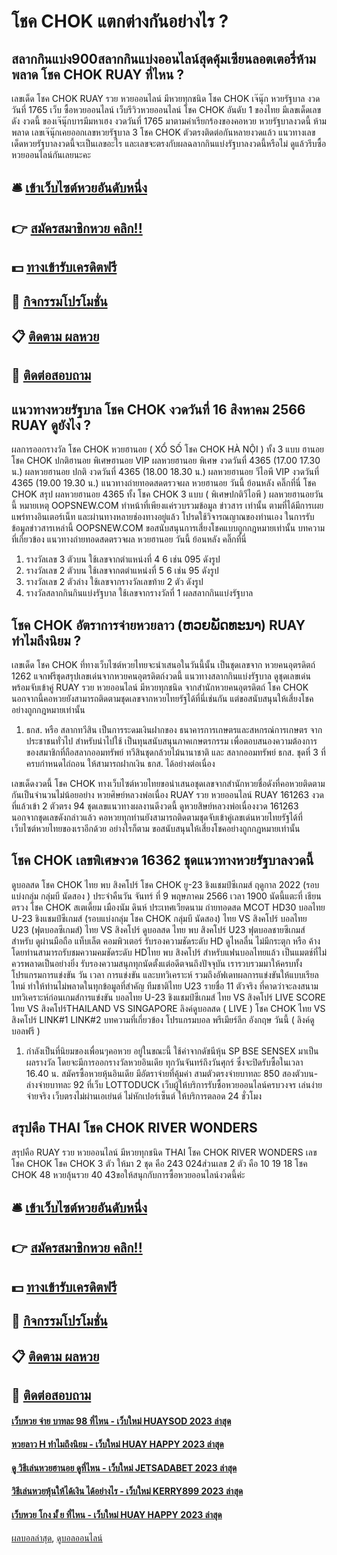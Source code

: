 # โชค CHOK แตกต่างกันอย่างไร ?
## สลากกินแบ่ง900สลากกินแบ่งออนไลน์สุดคุ้มเซียนลอตเตอรี่ห้ามพลาด โชค CHOK RUAY ที่ไหน ?
เลขเด็ด โชค CHOK RUAY รวย หวยออนไลน์ มีหวยทุกชนิด โชค CHOK เจ๊นุ๊ก หวยรัฐบาล งวดวันที่ 1765
เว็บ ซื้อหวยออนไลน์ เว็บรีวิวหวยออนไลน์ โชค CHOK อันดับ 1 ของไทย มีเลขเด็ดเลขดัง งวดนี้ ของเจ๊นุ๊กบารมีมหาเฮง งวดวันที่ 1765 มาตามคำเรียกร้องของคอหวย หวยรัฐบาลงวดนี้ ห้ามพลาด เลขเจ๊นุ๊กเคยออกเลขหวยรัฐบาล 3 โชค CHOK ตัวตรงติดต่อกันหลายงวดแล้ว แนวทางเลขเด็ดหวยรัฐบาลงวดนี้จะเป็นเลขอะไร และเลขจะตรงกับผลฉลากกินแบ่งรัฐบาลงวดนี้หรือไม่ ดูแล้วรีบซื้อหวยออนไลน์กันเลยนะคะ

## 🛎 [เข้าเว็บไซต์หวยอันดับหนึ่ง](https://bit.ly/3BG5bNw)
## 👉 [สมัครสมาชิกหวย คลิก!!](https://bit.ly/3BG5bNw)
## 💵 [ทางเข้ารับเครดิตฟรี](https://bit.ly/3C3mvgS)
## 👑 [กิจกรรมโปรโมชั่น](https://bit.ly/3C3mvgS)
## 📋 [ติดตาม ผลหวย](https://bit.ly/3C3mvgS)
## 📱 [ติดต่อสอบถาม](https://bit.ly/3C3mvgS)

## แนวทางหวยรัฐบาล โชค CHOK งวดวันที่ 16 สิงหาคม 2566 RUAY ดูยังไง ?
ผลการออกรางวัล โชค CHOK หวยฮานอย ( XỔ SỐ โชค CHOK HÀ NỘI ) ทั้ง 3 แบบ ฮานอย โชค CHOK ปกติฮานอย พิเศษฮานอย VIP
ผลหวยฮานอย พิเศษ งวดวันที่ 4365 (17.00 17.30 น.)
ผลหวยฮานอย ปกติ งวดวันที่ 4365 (18.00 18.30 น.)
ผลหวยฮานอย วีไอพี VIP งวดวันที่ 4365 (19.00 19.30 น.)
 แนวทางถ่ายทอดสดตรวจผล หวยฮานอย วันนี้ ย้อนหลัง คลิ๊กที่นี่ โชค CHOK 
สรุป ผลหวยฮานอย 4365 ทั้ง โชค CHOK 3 แบบ ( พิเศษปกติวีไอพี ) ผลหวยฮานอยวันนี้
หมายเหตุ OOPSNEW.COM ทำหน้าที่เพียงแค่รวบรวมข้อมูล ข่าวสาร เท่านั้น ตามที่ได้มีการเผยแพร่ทางอินเตอร์เน็ท และผ่านทางหลายช่องทางอยู่แล้ว โปรดใช้วิจารณญาณของท่านเอง ในการรับข้อมูลข่าวสารเหล่านี้ OOPSNEW.COM ขอสนับสนุนการเสี่ยงโชคแบบถูกกฎหมายเท่านั้น
บทความที่เกี่ยวข้อง
แนวทางถ่ายทอดสดตรวจผล หวยฮานอย วันนี้ ย้อนหลัง คลิ๊กที่นี่
1. รางวัลเลข 3 ตัวบน ใช้เลขจากตำแหน่งที่ 4 6 เช่น 095 ดังรูป
2. รางวัลเลข 2 ตัวบน ใช้เลขจากตตำแหน่งที่ 5 6 เช่น 95 ดังรูป
3. รางวัลเลข 2 ตัวล่าง ใช้เลขจากรางวัลเลขท้าย 2 ตัว ดังรูป
4. รางวัลสลากกินกินแบ่งรัฐบาล ใช้เลขจากรางวัลที่ 1 ผลสลากกินแบ่งรัฐบาล

## โชค CHOK อัตราการจ่ายหวยลาว (ຫວຍພັດທະນາ​) RUAY ทำไมถึงนิยม ?
เลขเด็ด โชค CHOK ที่ทางเว็บไซต์หวยไทยจะนำเสนอในวันนี้นั้น เป็นชุดเลขจาก หวยคนอุตรดิตถ์ 1262 แจกฟรีชุดสรุปเลขเด่นจากหวยคนอุตรดิตถ์งวดนี้ แนวทางสลากกินแบ่งรัฐบาล ดูชุดเลขเด่น พร้อมจับเข้าคู่ RUAY รวย หวยออนไลน์ มีหวยทุกชนิด จากสำนักหวยคนอุตรดิตถ์ โชค CHOK นอกจากนี้คอหวยยังสามารถติดตามชุดเลขจากหวยไทยรัฐได้ที่นี่เช่นกัน แต่ขอสนับสนุนให้เสี่ยงโชคอย่างถูกกฎหมายเท่านั้น
1. ธกส. หรือ สลากทวีสิน เป็นการระดมเงินฝากของ ธนาคารการเกษตรและสหกรณ์การเกษตร จากประชาชนทั่วไป สำหรับนำไปใช้ เป็นทุนสนับสนุนภาคเกษตรกรรม เพื่อตอบสนองความต้องการของสมาชิกที่ถือสลากออมทรัพย์ ทวีสินชุดกล้วยไม้นานาชาติ และ สลากออมทรัพย์ ธกส. ชุดที่ 3 ที่ครบกำหนดไถ่ถอน ให้สามารถฝากเงิน ธกส. ได้อย่างต่อเนื่อง

เลขเด็ดงวดนี้ โชค CHOK ทางเว็บไซต์หวยไทยขอนำเสนอชุดเลขจากสำนักหวยชื่อดังที่คอหวยติดตามกันเป็นจำนวนไม่น้อยอย่าง หวยศิษย์หลวงพ่อเนื่อง RUAY รวย หวยออนไลน์ RUAY 161263 งวดที่แล้วเข้า 2 ตัวตรง 94 ชุดเลขแนวทางผลงานดีงวดนี้ ดูหวยสิษย์หลวงพ่อเนื่องงวด 161263 นอกจากชุดเลขดังกล่าวแล้ว คอหวยทุกท่านยังสามารถติดตามชุดจับเข้าคู่เลขเด่นหวยไทยรัฐได้ที่เว็บไซต์หวยไทยของเราอีกด้วย อย่างไรก็ตาม ขอสนับสนุนให้เสี่ยงโชคอย่างถูกกฎหมายเท่านั้น

## โชค CHOK เลขพิเศษงวด 16362 ชุดแนวทางหวยรัฐบาลงวดนี้
ดูบอลสด โชค CHOK ไทย พบ สิงคโปร์ โชค CHOK ยู-23 ชิงแชมป์ซีเกมส์ ฤดูกาล 2022 (รอบแบ่งกลุ่ม กลุ่มบี นัดสอง ) ประจำคืนวัน จันทร์ ที่ 9 พฤษภาคม 2566 เวลา 1900 นัดนี้แตะที่ เธียน ตรวง โชค CHOK สเตเดี้ยม เมืองนัม ดินห์ ประเทศเวียดนาม ถ่ายทอดสด MCOT HD30
บอลไทย U-23 ชิงแชมป์ซีเกมส์ (รอบแบ่งกลุ่ม โชค CHOK กลุ่มบี นัดสอง)
ไทย VS สิงคโปร์
บอลไทย U23 (ฟุตบอลซีเกมส์) ไทย VS สิงคโปร์
ดูบอลสด ไทย พบ สิงคโปร์ U23 ฟุตบอลชายซีเกมส์ สำหรับ ดูผ่านมือถือ แท็บเล็ต คอมพิวเตอร์ รับรองความชัดระดับ HD ดูไหลลื่น ไม่มีกระตุก หรือ ค้าง โดยท่านสามารถรับชมความคมชัดระดับ HDไทย พบ สิงคโปร์ สำหรับแฟนบอลไทยแล้ว เป็นแมตช์ที่ไม่ควรพลาดเป็นอย่างยิ่ง รับรองความสนุกทุกนัดตั้งแต่อดีตจนถึงปัจจุบัน เรารวบรวมมาให้ครบทั้งโปรแกรมการแข่งขัน วัน เวลา การแข่งขัน และบทวิเคราะห์ รวมถึงอัฟเดทผลการแข่งขันให้แบบเรียลไทม์ ทำให้ท่านไม่พลาดในทุกข้อมูลที่สำคัญ
ทีมชาติไทย U23 รายชื่อ 11 ตัวจริง ที่คาดว่าจะลงสนาม
บทวิเคราะห์ก่อนเกมส์การแข่งขัน บอลไทย U-23 ชิงแชมป์ซีเกมส์ ไทย VS สิงคโปร์
LIVE SCORE ไทย VS สิงคโปร์THAILAND VS SINGAPORE
ลิงค์ดูบอลสด ( LIVE ) โชค CHOK ไทย VS สิงคโปร์
LINK#1 
LINK#2 
บทความที่เกี่ยวข้อง
โปรแกรมบอล พรีเมียร์ลีก อังกฤษ วันนี้ ( ลิงค์ดูบอลฟรี )
1. กำลังเป็นที่นิยมของเพื่อนๆคอหวย อยู่ในขณะนี้ ใช้ค่าจากดัชนีหุ้น SP BSE SENSEX มาเป็นผลรางวัล โดยจะมีการออกรางวัลหวยอินเดีย ทุกวันจันทร์ถึงวันศุกร์ ซึ่งจะปิดรับซื้อในเวลา 16.40 น. สมัครซื้อหวยหุ้นอินเดีย มีอัตราจ่ายที่คุ้มค่า สามตัวตรงจ่ายบาทละ 850 สองตัวบน-ล่างจ่ายบาทละ 92 ที่เว็บ LOTTODUCK เว็บผู้ให้บริการรับซื้อหวยออนไลน์ครบวงจร เล่นง่ายจ่ายจริง เว็บตรงไม่ผ่านเอเย่นต์ ไม่หักเปอร์เซ็นต์ ให้บริการตลอด 24 ชั่วโมง

## สรุปคือ THAI โชค CHOK RIVER WONDERS
สรุปคือ RUAY รวย หวยออนไลน์ มีหวยทุกชนิด THAI โชค CHOK RIVER WONDERS เลข โชค CHOK โชค CHOK 3 ตัว ให้มา 2 ชุด คือ 243 024ส่วนเลข 2 ตัว คือ 10 19 18 โชค CHOK 48 หวยลุ้นรวย 40 43ขอให้สนุกกับการซื้อหวยออนไลน์งวดนี้ค่ะ

## 🛎 [เข้าเว็บไซต์หวยอันดับหนึ่ง](https://bit.ly/3BG5bNw)
## 👉 [สมัครสมาชิกหวย คลิก!!](https://bit.ly/3BG5bNw)
## 💵 [ทางเข้ารับเครดิตฟรี](https://bit.ly/3C3mvgS)
## 👑 [กิจกรรมโปรโมชั่น](https://bit.ly/3C3mvgS)
## 📋 [ติดตาม ผลหวย](https://bit.ly/3C3mvgS)
## 📱 [ติดต่อสอบถาม](https://bit.ly/3C3mvgS)

#### [เว็บหวย จ่าย บาทละ 98 ที่ไหน - เว็บใหม่ HUAYSOD 2023 ล่าสุด](https://atom.io/themes/เว็บหวย%20จ่าย%20บาทละ%2098%20ที่ไหน%20-%20เว็บใหม่%20huaysod%202023%20ล่าสุด)
#### [หวยลาว H ทำไมถึงนิยม - เว็บใหม่ HUAY HAPPY 2023 ล่าสุด](https://atom.io/themes/หวยลาว%20h%20ทำไมถึงนิยม%20-%20เว็บใหม่%20huay%20happy%202023%20ล่าสุด)
#### [ดู วิธีเล่นหวยฮานอย ดูที่ไหน - เว็บใหม่ JETSADABET 2023 ล่าสุด](https://atom.io/themes/ดู%20วิธีเล่นหวยฮานอย%20ดูที่ไหน%20-%20เว็บใหม่%20jetsadabet%202023%20ล่าสุด)
#### [วิธีเล่นหวยหุ้นให้ได้เงิน ได้อย่างไร - เว็บใหม่ KERRY899 2023 ล่าสุด](https://atom.io/themes/วิธีเล่นหวยหุ้นให้ได้เงิน%20ได้อย่างไร%20-%20เว็บใหม่%20kerry899%202023%20ล่าสุด)
#### [เว็บหวย โกง มั้ ย ที่ไหน - เว็บใหม่ HUAY HAPPY 2023 ล่าสุด](https://atom.io/themes/เว็บหวย%20โกง%20มั้%20ย%20ที่ไหน%20-%20เว็บใหม่%20huay%20happy%202023%20ล่าสุด)

[ผลบอลล่าสุด](https://siamsport.tv "ผลบอลล่าสุด"), [ดูบอลออนไลน์](https://siamsport.tv/ดูบอลสด "ดูบอลออนไลน์")